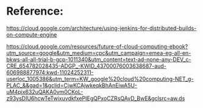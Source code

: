 # Reference:

https://cloud.google.com/architecture/using-jenkins-for-distributed-builds-on-compute-engine

https://cloud.google.com/resources/future-of-cloud-computing-ebook?utm_source=google&utm_medium=cpc&utm_campaign=emea-eg-all-en-bkws-all-all-trial-b-gcp-1011340&utm_content=text-ad-none-any-DEV_c-CRE_654782028435-ADGP_-KWID_43700076003638687-aud-606988877974:kwd-11024252311-userloc_1005386&utm_term=KW_google%20cloud%20computing-NET_g-PLAC_&&gad=1&gclid=CjwKCAjwkeqkBhAnEiwA5U-uM4pjx632uQAKA0vm0CKoL-z93ysDIU6hcwTeTwixuvdkfxePIEgQPxoCZRsQAvD_BwE&gclsrc=aw.ds
